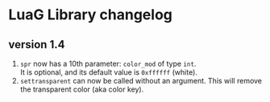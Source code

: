 # LuaG Library changelog

## version 1.4
1. `spr` now has a 10th parameter: `color_mod` of type `int`.\
    It is optional, and its default value is `0xffffff` (white).
2. `settransparent` can now be called without an argument.
    This will remove the transparent color (aka color key).
